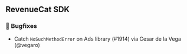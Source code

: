 ## RevenueCat SDK
### 🐞 Bugfixes
* Catch `NoSuchMethodError` on Ads library (#1914) via Cesar de la Vega (@vegaro)
